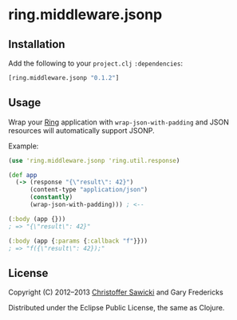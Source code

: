 # ring.middleware.jsonp

## Installation

Add the following to your `project.clj` `:dependencies`:

```clojure
[ring.middleware.jsonp "0.1.2"]
```

## Usage

Wrap your [Ring][] application with `wrap-json-with-padding` and
JSON resources will automatically support JSONP.

Example:

```clojure
(use 'ring.middleware.jsonp 'ring.util.response)

(def app
  (-> (response "{\"result\": 42}")
      (content-type "application/json")
      (constantly)
      (wrap-json-with-padding))) ; <--

(:body (app {}))
; => "{\"result\": 42}"

(:body (app {:params {:callback "f"}}))
; => "f({\"result\": 42});"
```

## License

Copyright (C) 2012–2013
[Christoffer Sawicki](mailto:christoffer.sawicki@gmail.com) and
Gary Fredericks

Distributed under the Eclipse Public License, the same as Clojure.

[Ring]: https://github.com/ring-clojure/ring
